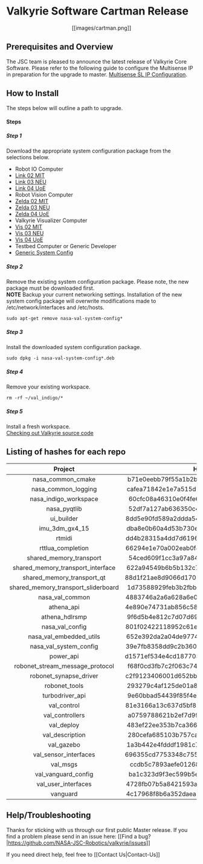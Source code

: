 # Valkyrie Software Cartman Release  

<p align="center">[[images/cartman.png]]</p>  

## Prerequisites and Overview    
The JSC team is pleased to announce the latest release of Valkyrie Core Software. Please refer to the following guide to configure the Multisense IP in preparation for the upgrade to master. [Multisense SL IP Configuration](Multisense-SL).

## How to Install  
The steps below will outline a path to upgrade.

#### Steps
##### Step 1  
Download the appropriate system configuration package from the selections below.  
  - Robot IO Computer  
  - [Link 02 MIT](https://drive.google.com/file/d/0B4Esozi1aH0sUHVCVDZiU1lkVEk/view?usp=sharing)  
  - [Link 03 NEU](https://drive.google.com/file/d/0B4Esozi1aH0sYTlKTW9UTzJ5cnc/view?usp=sharing)  
  - [Link 04 UoE](https://drive.google.com/file/d/0B4Esozi1aH0sYWZnM3Z4b25qZXM/view?usp=sharing)  
  - Robot Vision Computer  
  - [Zelda 02 MIT](https://drive.google.com/file/d/0B4Esozi1aH0sd0V1RXNKMGtxZUE/view?usp=sharing)  
  - [Zelda 03 NEU](https://drive.google.com/file/d/0B4Esozi1aH0sZVY5UjZTekxlN1U/view?usp=sharing)  
  - [Zelda 04 UoE](https://drive.google.com/file/d/0B4Esozi1aH0sN0VGcFRpSmMtWjA/view?usp=sharing)  
  - Valkyrie Visualizer Computer  
  - [Vis 02 MIT](https://drive.google.com/file/d/0B4Esozi1aH0sTW9LNDFPbTNkM2c/view?usp=sharing)  
  - [Vis 03 NEU](https://drive.google.com/file/d/0B4Esozi1aH0sOHRaNndjVGhNVHM/view?usp=sharing)  
  - [Vis 04 UoE](https://drive.google.com/file/d/0B4Esozi1aH0sWF9lQVY0cGRldFk/view?usp=sharing)  
  - Testbed Computer or Generic Developer  
  - [Generic System Config](https://drive.google.com/file/d/0B4Esozi1aH0sei1kT01MQ2dMbWc/view?usp=sharing)  

##### Step 2  
Remove the existing system configuration package. Please note, the new package must be downloaded first.  
**NOTE** Backup your current networking settings. Installation of the new system config package will overwrite modifications made to /etc/network/interfaces and /etc/hosts.  

```sudo apt-get remove nasa-val-system-config*```  

##### Step 3  
Install the downloaded system configuration package.  

```sudo dpkg -i nasa-val-system-config*.deb```  

##### Step 4  
Remove your existing workspace. 

```rm -rf ~/val_indigo/*```

##### Step 5  

Install a fresh workspace.  
[Checking out Valkyrie source code](Valkyrie-Source-Code)  


## Listing of hashes for each repo

Project | Hash | Version 
:--------:|:--------:|:--------:
nasa_common_cmake | b71e0eebb79f55a1b2b8ad1457a78f2d1064a73f | 2.0.0
nasa_common_logging | cafea71842e1e7a515d503036f2a770ab741802c | 3.0.0
nasa_indigo_workspace | 60cfc08a46310e0f4fe6a99b75591169b37f51fd | 1.0.0  
nasa_pyqtlib | 52df7a127ab636350c4e7f88973dfc8fe26eca1b | 2.0.0
ui_builder | 8dd5e90fd589a2ddda545354676119e0ad307c14 | 2.0.0
imu_3dm_gx4_15 | dba8e0b60a4d53b730e817d9777796038fd68afc | 2.0.0
rtmidi | dd4b28315a4dd7d6196c6fdc2d88b8412e54c1c6 | 3.0.0
rttlua_completion | 66294e1e70a002eab0f4a6dd0900dc608095833a | 2.0.0
shared_memory_transport | 54ced609f1cc3a97a846deaf0047ffa9655476a7 | 2.0.0
shared_memory_transport_interface | 622a94549b6b5b132c7c488add7c1ac9fdc53a1e | 2.0.0
shared_memory_transport_qt | 88d1f21ae8d9066d1703167e8dd85d659b397b48 | 2.0.0
shared_memory_transport_sliderboard | 1d73588929feb3b2fbbe5af728197c351dc688c2 | 3.0.0
nasa_val_common | 4883746a2a6a628a6e0e56ea7e317d7ca235e9c4 | 2.0.0
athena_api | 4e890e74731ab856c5823d1821982cfc98371d1d | 3.0.0
athena_hdlrsmp | 9f6d5b4e812c7d07d69c3cdb3f458e9a1db7baa5 | 1.0.0
nasa_val_config | 801f02422118952c61edd2f426593ca6524bd977 | 2.0.0
nasa_val_embedded_utils | 652e392da2a04de97741070b2539fce1f142d04e | 3.0.0
nasa_val_system_config | 39e7fb8358dd9c2b360b1920a123365a8f288244 | 3.0.0
power_api | d1571ef534e4cd1877035079ddab77845084b911 | 3.0.0
robonet_stream_message_protocol | f68f0cd3fb7c2f063c74052be22c871880b868b6 | 2.0.0
robonet_synapse_driver | c2f9123406001d652bbb44ac8e59ced480774e03 | 2.0.0
robonet_tools | 293279c4af125de01a892212720ae45f4f80d3e4 | 3.0.0
turbodriver_api | 9e60bbad54439f85f4e3dd1e7c5d09c78fc94b50 | 2.0.0
val_control | 81e3166a13c637d5bf869a41c433d45838ac8614 | 3.0.0
val_controllers | a0759788621b2ef7d99adf98ef963ed1341bdf3e | 2.0.0
val_deploy | 483ef22ee353b7ca3665146cfb74869892f2263a | 3.0.0
val_description | 280cefa685103b757ca22e883fc0f33cd62db2ad | 3.0.0
val_gazebo | 1a3b442e4fdddf1981c7eed48b87aad437514051 | 2.0.0
val_sensor_interfaces | 696355cd7753348c755d5a9510041adedaac9019 | 2.0.0
val_msgs | ccdb5c7893aefe01268fe29bfb3637b9cdb2fdfe | 2.0.0
val_vanguard_config | ba1c323d9f3ec599b5efaa1a633ef10ad321f757 | 1.1.0
val_user_interfaces | 4728fb07b5a8421593a2d57d732bb3ca07a182f6 | 2.0.0
vanguard | 4c17968f8b6a352daea36c0651fb9004605c0285 | 1.2.0


## Help/Troubleshooting
Thanks for sticking with us through our first public Master release. If you find a problem please send in an issue here: [[Find a bug?|https://github.com/NASA-JSC-Robotics/valkyrie/issues]]  

If you need direct help, feel free to [[Contact Us|Contact-Us]]  